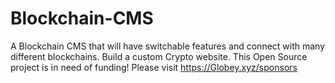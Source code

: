 # Blockchain-CMS
A Blockchain CMS that will have switchable features and connect with many different blockchains. Build a custom Crypto website.
This Open Source project is in need of funding!
Please visit https://Globey.xyz/sponsors 
